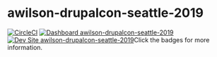 # awilson-drupalcon-seattle-2019

[![CircleCI](https://circleci.com/gh/pantheon-training-org/awilson-drupalcon-seattle-2019.svg?style=shield)](https://circleci.com/gh/pantheon-training-org/awilson-drupalcon-seattle-2019)
[![Dashboard awilson-drupalcon-seattle-2019](https://img.shields.io/badge/dashboard-awilson_drupalcon_seattle_2019-yellow.svg)](https://dashboard.pantheon.io/sites/b95b95ac-7fbb-43c0-b1d0-a3581737a035#dev/code)
[![Dev Site awilson-drupalcon-seattle-2019](https://img.shields.io/badge/site-awilson_drupalcon_seattle_2019-blue.svg)](http://dev-awilson-drupalcon-seattle-2019.pantheonsite.io/)Click the badges for more information.
